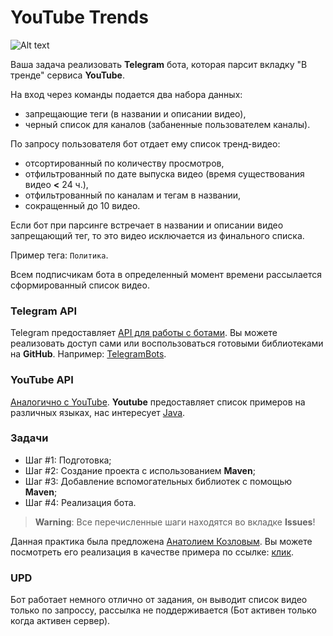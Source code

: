 # YouTube Trends

![Alt text](https://img.haikudeck.com/mi/6b434b6bc34baedefd485ebad9f86aed.png)

Ваша задача реализовать **Telegram** бота, которая парсит вкладку "В тренде" сервиса **YouTube**. 

На вход через команды подается два набора данных:
* запрещающие теги (в названии и описании видео),
* черный список для каналов (забаненные пользователем каналы).

По запросу пользователя бот отдает ему список тренд-видео:
* отсортированный по количеству просмотров,
* отфильтрованный по дате выпуска видео (время существования видео **<** 24 ч.),
* отфильтрованный по каналам и тегам в названии,
* сокращенный до 10 видео.

Если бот при парсинге встречает в названии и описании видео запрещающий тег, то это видео исключается из финального списка.

Пример тега: `Политика`.

Всем подписчикам бота в определенный момент времени рассылается сформированный список видео.

### Telegram API

Telegram предоставляет [API для работы с ботами](https://core.telegram.org/bots). Вы можете реализовать доступ сами или воспользоваться готовыми библиотеками на **GitHub**. Например: [TelegramBots](https://github.com/rubenlagus/TelegramBots). 

### YouTube API

[Аналогично с YouTube](https://developers.google.com/youtube/v3/). **Youtube** предоставляет список примеров на различных языках, нас интересует [Java](https://developers.google.com/youtube/v3/code_samples/java).


### Задачи

* Шаг #1: Подготовка;
* Шаг #2: Создание проекта с использованием **Maven**;
* Шаг #3: Добавление вспомогательных библиотек с помощью **Maven**;
* Шаг #4: Реализация бота.

> **Warning**: Все перечисленные шаги находятся во вкладке **Issues**!

Данная практика была предложена [Анатолием Козловым](https://github.com/AnatoliyKozlov). Вы можете посмотреть его реализация в качестве примера по ссылке: [клик](https://github.com/AnatoliyKozlov/YouTrends).

### UPD

Бот работает немного отлично от задания, он выводит список видео только по запроссу, рассылка не поддерживается (Бот активен только когда активен сервер).
